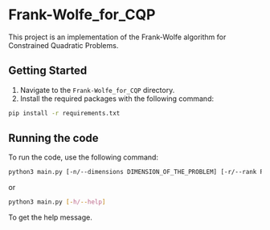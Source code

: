 # Frank-Wolfe_for_CQP

This project is an implementation of the Frank-Wolfe algorithm for Constrained Quadratic Problems.

## Getting Started

1. Navigate to the `Frank-Wolfe_for_CQP` directory.
2. Install the required packages with the following command:
```bash
pip install -r requirements.txt
```

## Running the code

To run the code, use the following command:
```bash
python3 main.py [-n/--dimensions DIMENSION_OF_THE_PROBLEM] [-r/--rank RANK_OF_THE_MATRIX] [-e/--eccentricity ECCENTRICITY_OF_THE_MATRIX] [-a/--active PERCENTAGE_OF_ACTIVE_CONSTRAINTS] [-v/--verbose VERBOSITY_LEVEL]```
```
or 
```bash
python3 main.py [-h/--help]
```
To get the help message.
